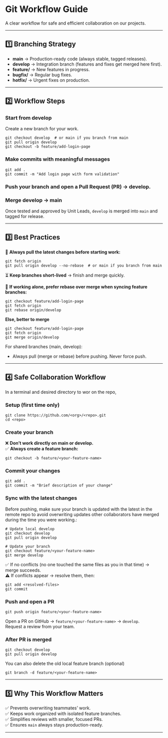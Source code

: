 # Git Workflow Guide

A clear workflow for safe and efficient collaboration on our projects.

---

## 1️⃣ Branching Strategy

- **main** → Production-ready code (always stable, tagged releases).  
- **develop** → Integration branch (features and fixes get merged here first).  
- **feature/<name>** → New features in progress.  
- **bugfix/<name>** → Regular bug fixes.  
- **hotfix/<name>** → Urgent fixes on production.  

---

## 2️⃣ Workflow Steps

### Start from develop
Create a new branch for your work.

```
git checkout develop  # or main if you branch from main
git pull origin develop
git checkout -b feature/add-login-page
```

### Make commits with meaningful messages
```
git add .
git commit -m "Add login page with form validation"
```

### Push your branch and open a Pull Request (PR) → develop.

### Merge develop → main
Once tested and approved by Unit Leads, `develop` is merged into `main` and tagged for release.

---

## 3️⃣ Best Practices

🔄 **Always pull the latest changes before starting work:**
```
git fetch origin
git pull origin develop --no-rebase  # or main if you branch from main
```

⏳ **Keep branches short-lived** → finish and merge quickly.  

📐 **If working alone, prefer rebase over merge when syncing feature branches:**
```
git checkout feature/add-login-page
git fetch origin
git rebase origin/develop
```

**Else, better to merge**
```
git checkout feature/add-login-page
git fetch origin
git merge origin/develop
```
For shared branches (main, develop):
- Always pull (merge or rebase) before pushing. Never force push.

---

## 4️⃣ Safe Collaboration Workflow

In a terminal and desired directory to wor on the repo,

### Setup (first time only)
```
git clone https://github.com/<org>/<repo>.git
cd <repo>
```

### Create your branch
❌ **Don’t work directly on main or develop.**  
✅ **Always create a feature branch:**
```
git checkout -b feature/<your-feature-name>
```

### Commit your changes
```
git add .
git commit -m "Brief description of your change"
```

### Sync with the latest changes
Before pushing, make sure your branch is updated with the latest in the remote repo to avoid overwriting updates other collaborators have merged during the time you were working.:

```
# Update local develop
git checkout develop
git pull origin develop

# Update your branch
git checkout feature/<your-feature-name>
git merge develop
```

✅ If no conflicts (no one touched the same files as you in that time) → merge succeeds.  
⚠️ If conflicts appear → resolve them, then:
```
git add <resolved-files>
git commit
```

### Push and open a PR
```
git push origin feature/<your-feature-name>
```

Open a PR on GitHub → `feature/<your-feature-name>` → `develop`.  
Request a review from your team.

### After PR is merged
```
git checkout develop
git pull origin develop
```
You can also delete the old local feature branch (optional)
```
git branch -d feature/<your-feature-name>
```

---

## 5️⃣ Why This Workflow Matters

✅ Prevents overwriting teammates’ work.  
✅ Keeps work organized with isolated feature branches.  
✅ Simplifies reviews with smaller, focused PRs.  
✅ Ensures `main` always stays production-ready.  

---
